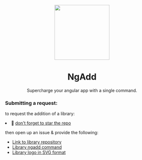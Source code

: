 

<p align="center">
  <img src="https://gistcdn.githack.com/hamedbaatour/a15827d79bc1f23180d752edce3f8f5b/raw/d964e1d169c5fb4f6b7cc7f74dececc564da416c/ngadd.svg" height="180" />
  <h1 align="center">NgAdd</h1>
    <p align="center">Supercharge your angular app with a single command.</p>
</p>
<div>
  
  <h3>Submitting a request:</h3>
   <p>to request the addition of a library: </p>
  <li>🌟 <ins>don't forget to star the repo</ins></li>
  <p>then open up an issue & provide the following:</p>
<ul>
  <li><ins>Link to library repository</ins></li>
    <li><ins>Library ngadd command</ins></li>
  <li><ins>Library logo in SVG format</ins></li>

  </ul>
</div>
